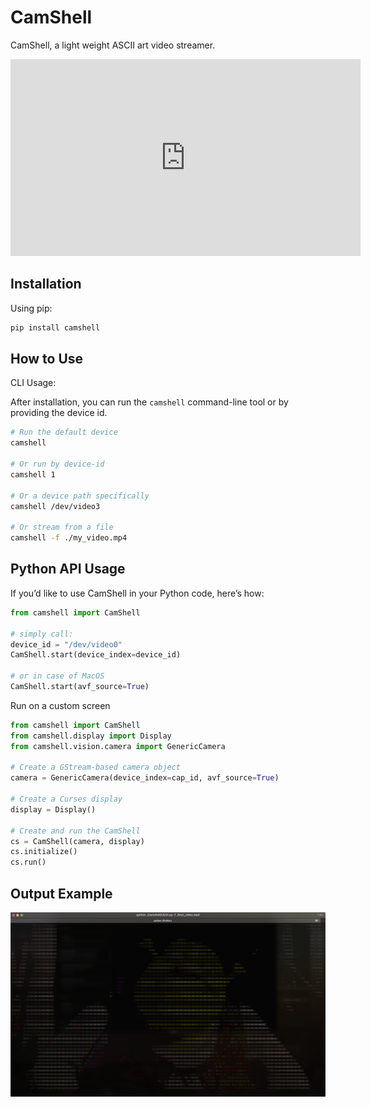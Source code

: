 # CamShell

CamShell, a light weight ASCII art video streamer.

<iframe width="560" height="315" src="https://www.youtube.com/embed/erU1So2IP7E?si=54mQQLTjYzySn3Jd" title="Shrek Video" frameborder="0" allow="accelerometer; autoplay; clipboard-write; encrypted-media; gyroscope; picture-in-picture; web-share" referrerpolicy="strict-origin-when-cross-origin" allowfullscreen></iframe>

## Installation

Using pip:

```bash
pip install camshell
```

## How to Use

CLI Usage:

After installation, you can run the `camshell` command-line tool or by providing
the device id.

```bash
# Run the default device
camshell

# Or run by device-id
camshell 1

# Or a device path specifically
camshell /dev/video3

# Or stream from a file
camshell -f ./my_video.mp4
```

## Python API Usage

If you’d like to use CamShell in your Python code, here’s how:

```python
from camshell import CamShell

# simply call:
device_id = "/dev/video0"
CamShell.start(device_index=device_id)

# or in case of MacOS
CamShell.start(avf_source=True)
```

Run on a custom screen

```python
from camshell import CamShell
from camshell.display import Display
from camshell.vision.camera import GenericCamera

# Create a GStream-based camera object
camera = GenericCamera(device_index=cap_id, avf_source=True)

# Create a Curses display
display = Display()

# Create and run the CamShell
cs = CamShell(camera, display)
cs.initialize()
cs.run()
```

## Output Example

![Example Output](https://github.com/ArefMq/camshell/blob/main/docs/screenshot_shrek.png)
